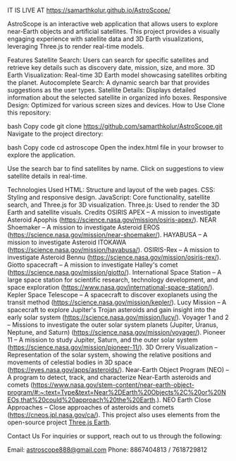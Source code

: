IT IS LIVE AT https://samarthkolur.github.io/AstroScope/


AstroScope is an interactive web application that allows users to explore near-Earth objects and artificial satellites. This project provides a visually engaging experience with satellite data and 3D Earth visualizations, leveraging Three.js to render real-time models.

Features
Satellite Search: Users can search for specific satellites and retrieve key details such as discovery date, mission, size, and more.
3D Earth Visualization: Real-time 3D Earth model showcasing satellites orbiting the planet.
Autocomplete Search: A dynamic search bar that provides suggestions as the user types.
Satellite Details: Displays detailed information about the selected satellite in organized info boxes.
Responsive Design: Optimized for various screen sizes and devices.
How to Use
Clone this repository:

bash
Copy code
git clone https://github.com/samarthkolur/AstroScope.git
Navigate to the project directory:

bash
Copy code
cd astroscope
Open the index.html file in your browser to explore the application.

Use the search bar to find satellites by name. Click on suggestions to view satellite details in real-time.

Technologies Used
HTML: Structure and layout of the web pages.
CSS: Styling and responsive design.
JavaScript: Core functionality, satellite search, and Three.js for 3D visualization.
Three.js: Used to render the 3D Earth and satellite visuals.
Credits
OSIRIS APEX – A mission to investigate Asteroid Apophis (https://science.nasa.gov/mission/osiris-apex/).
NEAR Shoemaker – A mission to investigate Asteroid EROS (https://science.nasa.gov/mission/near-shoemaker/).
HAYABUSA – A mission to investigate Asteroid ITOKAWA (https://science.nasa.gov/mission/hayabusa/).
OSIRIS-Rex – A mission to investigate Asteroid Bennu (https://science.nasa.gov/mission/osiris-rex/).
Giotto spacecraft – A mission to investigate Halley's comet (https://science.nasa.gov/mission/giotto/).
International Space Station – A large space station for scientific research, technology development, and space exploration (https://www.nasa.gov/international-space-station/).
Kepler Space Telescope – A spacecraft to discover exoplanets using the transit method (https://science.nasa.gov/mission/kepler/).
Lucy Mission – A spacecraft to explore Jupiter's Trojan asteroids and gain insight into the early solar system (https://science.nasa.gov/mission/lucy/).
Voyager 1 and 2 – Missions to investigate the outer solar system planets (Jupiter, Uranus, Neptune, and Saturn) (https://science.nasa.gov/mission/voyager/).
Pioneer 11 – A mission to study Jupiter, Saturn, and the outer solar system (https://science.nasa.gov/mission/pioneer-11/).
3D Orrery Visualization – Representation of the solar system, showing the relative positions and movements of celestial bodies in 3D space (https://eyes.nasa.gov/apps/asteroids/).
Near-Earth Object Program (NEO) – A program to detect, track, and characterize Near-Earth asteroids and comets (https://www.nasa.gov/stem-content/near-earth-object-program/#:~:text=Type&text=Near%2DEarth%20Objects%2C%20or%20NEOs,that%20could%20approach%20the%20Earth.).
NEO Earth Close Approaches – Close approaches of asteroids and comets (https://cneos.jpl.nasa.gov/ca/).
This project also uses elements from the open-source project [Three.js Earth](https://github.com/bobbyroe/threejs-earth).

Contact Us
For inquiries or support, reach out to us through the following:

Email: astroscope888@gmail.com
Phone: 8867404813 / 7618729812
